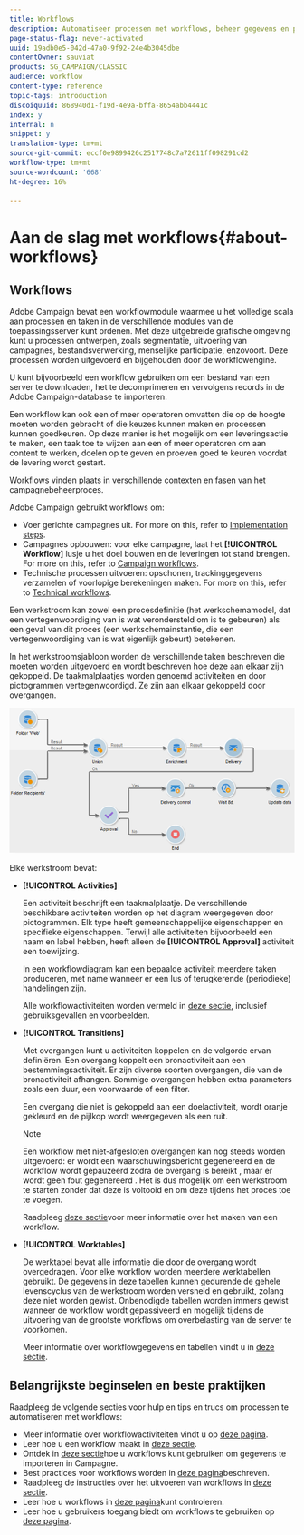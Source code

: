```yaml
---
title: Workflows
description: Automatiseer processen met workflows, beheer gegevens en publiek, verzend berichten, en meer.
page-status-flag: never-activated
uuid: 19adb0e5-042d-47a0-9f92-24e4b3045dbe
contentOwner: sauviat
products: SG_CAMPAIGN/CLASSIC
audience: workflow
content-type: reference
topic-tags: introduction
discoiquuid: 868940d1-f19d-4e9a-bffa-8654abb4441c
index: y
internal: n
snippet: y
translation-type: tm+mt
source-git-commit: eccf0e9899426c2517748c7a72611ff098291cd2
workflow-type: tm+mt
source-wordcount: '668'
ht-degree: 16%

---
```



# Aan de slag met workflows{#about-workflows}

## Workflows

Adobe Campaign bevat een workflowmodule waarmee u het volledige scala aan processen en taken in de verschillende modules van de toepassingsserver kunt ordenen. Met deze uitgebreide grafische omgeving kunt u processen ontwerpen, zoals segmentatie, uitvoering van campagnes, bestandsverwerking, menselijke participatie, enzovoort. Deze processen worden uitgevoerd en bijgehouden door de workflowengine.

U kunt bijvoorbeeld een workflow gebruiken om een bestand van een server te downloaden, het te decomprimeren en vervolgens records in de Adobe Campaign-database te importeren.

Een workflow kan ook een of meer operatoren omvatten die op de hoogte moeten worden gebracht of die keuzes kunnen maken en processen kunnen goedkeuren. Op deze manier is het mogelijk om een leveringsactie te maken, een taak toe te wijzen aan een of meer operatoren om aan content te werken, doelen op te geven en proeven goed te keuren voordat de levering wordt gestart.

Workflows vinden plaats in verschillende contexten en fasen van het campagnebeheerproces.

Adobe Campaign gebruikt workflows om:

* Voer gerichte campagnes uit. For more on this, refer to [Implementation steps](../../workflow/using/building-a-workflow.md#implementation-steps-).
* Campagnes opbouwen: voor elke campagne, laat het **[!UICONTROL Workflow]** lusje u het doel bouwen en de leveringen tot stand brengen. For more on this, refer to [Campaign workflows](../../workflow/using/building-a-workflow.md#campaign-workflows).
* Technische processen uitvoeren: opschonen, trackinggegevens verzamelen of voorlopige berekeningen maken. For more on this, refer to [Technical workflows](../../workflow/using/building-a-workflow.md#technical-workflows).

Een werkstroom kan zowel een procesdefinitie (het werkschemamodel, dat een vertegenwoordiging van is wat verondersteld om is te gebeuren) als een geval van dit proces (een werkschemainstantie, die een vertegenwoordiging van is wat eigenlijk gebeurt) betekenen.

In het werkstroomsjabloon worden de verschillende taken beschreven die moeten worden uitgevoerd en wordt beschreven hoe deze aan elkaar zijn gekoppeld. De taakmalplaatjes worden genoemd activiteiten en door pictogrammen vertegenwoordigd. Ze zijn aan elkaar gekoppeld door overgangen.

![](assets/example1.png)

Elke werkstroom bevat:

* **[!UICONTROL Activities]**

   Een activiteit beschrijft een taakmalplaatje. De verschillende beschikbare activiteiten worden op het diagram weergegeven door pictogrammen. Elk type heeft gemeenschappelijke eigenschappen en specifieke eigenschappen. Terwijl alle activiteiten bijvoorbeeld een naam en label hebben, heeft alleen de **[!UICONTROL Approval]** activiteit een toewijzing.

   In een workflowdiagram kan een bepaalde activiteit meerdere taken produceren, met name wanneer er een lus of terugkerende (periodieke) handelingen zijn.

   Alle workflowactiviteiten worden vermeld in [deze sectie](../../workflow/using/about-activities.md), inclusief gebruiksgevallen en voorbeelden.

* **[!UICONTROL Transitions]**

   Met overgangen kunt u activiteiten koppelen en de volgorde ervan definiëren. Een overgang koppelt een bronactiviteit aan een bestemmingsactiviteit. Er zijn diverse soorten overgangen, die van de bronactiviteit afhangen. Sommige overgangen hebben extra parameters zoals een duur, een voorwaarde of een filter.

   Een overgang die niet is gekoppeld aan een doelactiviteit, wordt oranje gekleurd en de pijlkop wordt weergegeven als een ruit.

   >[!NOTE]
   >
   >Een workflow met niet-afgesloten overgangen kan nog steeds worden uitgevoerd: er wordt een waarschuwingsbericht gegenereerd en de workflow wordt gepauzeerd zodra de overgang is bereikt , maar er wordt geen fout gegenereerd . Het is dus mogelijk om een werkstroom te starten zonder dat deze is voltooid en om deze tijdens het proces toe te voegen.

   Raadpleeg [deze sectie](../../workflow/using/building-a-workflow.md)voor meer informatie over het maken van een workflow.

* **[!UICONTROL Worktables]**

   De werktabel bevat alle informatie die door de overgang wordt overgedragen. Voor elke workflow worden meerdere werktabellen gebruikt. De gegevens in deze tabellen kunnen gedurende de gehele levenscyclus van de werkstroom worden versneld en gebruikt, zolang deze niet worden gewist. Onbenodigde tabellen worden immers gewist wanneer de workflow wordt gepassiveerd en mogelijk tijdens de uitvoering van de grootste workflows om overbelasting van de server te voorkomen.

   Meer informatie over workflowgegevens en tabellen vindt u in [deze sectie](../../workflow/using/how-to-use-workflow-data.md).

## Belangrijkste beginselen en beste praktijken

Raadpleeg de volgende secties voor hulp en tips en trucs om processen te automatiseren met workflows:

* Meer informatie over workflowactiviteiten vindt u op [deze pagina](../../workflow/using/how-to-use-workflow-data.md).
* Leer hoe u een workflow maakt in [deze sectie](../../workflow/using/building-a-workflow.md).
* Ontdek in [deze sectie](../../workflow/using/importing-data.md)hoe u workflows kunt gebruiken om gegevens te importeren in Campagne.
* Best practices voor workflows worden in [deze pagina](../../workflow/using/workflow-best-practices.md)beschreven.
* Raadpleeg de instructies over het uitvoeren van workflows in [deze sectie](../../workflow/using/starting-a-workflow.md).
* Leer hoe u workflows in [deze pagina](../../workflow/using/monitoring-workflow-execution)kunt controleren.
* Leer hoe u gebruikers toegang biedt om workflows te gebruiken op [deze pagina](../../workflow/using/managing-rights.md).
